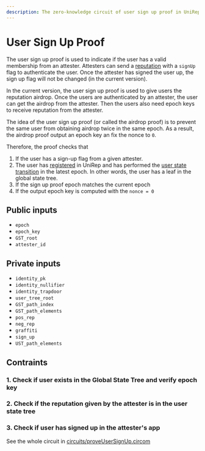 ```yaml
---
description: The zero-knowledge circuit of user sign up proof in UniRep
---
```


# User Sign Up Proof

The user sign up proof is used to indicate if the user has a valid membership from an attester. Attesters can send a [reputation](../terms-definitions/reputation.md) with a `signUp` flag to authenticate the user. Once the attester has signed the user up, the sign up flag will not be changed (in the current version).

In the current version, the user sign up proof is used to give users the reputation airdrop. Once the users are authenticated by an attester, the user can get the airdrop from the attester. Then the users also need epoch keys to receive reputation from the attester.

The idea of the user sign up proof (or called the airdrop proof) is to prevent the same user from obtaining airdrop twice in the same epoch. As a result, the airdrop proof output an epoch key an fix the nonce to `0`.

Therefore, the proof checks that

1. If the user has a sign-up flag from a given attester.
2. The user has [registered](https://github.com/vivianjeng/UniRep/blob/git-book/introduction/README.md#1.-registration) in UniRep and has performed the [user state transition](../terms-definitions/user-state-transition.md) in the latest epoch. In other words, the user has a leaf in the global state tree.
3. If the sign up proof epoch matches the current epoch
4. If the output epoch key is computed with the `nonce = 0`

## Public inputs

* `epoch`
* `epoch_key`
* `GST_root`
* `attester_id`

## Private inputs

* `identity_pk`
* `identity_nullifier`
* `identity_trapdoor`
* `user_tree_root`
* `GST_path_index`
* `GST_path_elements`
* `pos_rep`
* `neg_rep`
* `graffiti`
* `sign_up`
* `UST_path_elements`

## Contraints

### 1. Check if user exists in the Global State Tree and verify epoch key

### 2. Check if the reputation given by the attester is in the user state tree

### 3. Check if user has signed up in the attester's app

See the whole circuit in [circuits/proveUserSignUp.circom](https://github.com/appliedzkp/UniRep/blob/7e5cf425242134f73b6131778549b6039ea20a9b/circuits/proveUserSignUp.circom)
